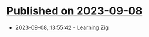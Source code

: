 # [Published on 2023-09-08](index.md)

* [2023-09-08, 13:55:42](https://lobste.rs/s/i9eqm0/learning_zig) - [Learning Zig](https://www.openmymind.net/learning_zig/)
